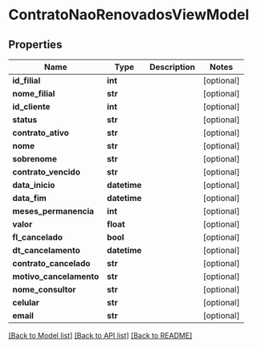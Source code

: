 # ContratoNaoRenovadosViewModel

## Properties
Name | Type | Description | Notes
------------ | ------------- | ------------- | -------------
**id_filial** | **int** |  | [optional] 
**nome_filial** | **str** |  | [optional] 
**id_cliente** | **int** |  | [optional] 
**status** | **str** |  | [optional] 
**contrato_ativo** | **str** |  | [optional] 
**nome** | **str** |  | [optional] 
**sobrenome** | **str** |  | [optional] 
**contrato_vencido** | **str** |  | [optional] 
**data_inicio** | **datetime** |  | [optional] 
**data_fim** | **datetime** |  | [optional] 
**meses_permanencia** | **int** |  | [optional] 
**valor** | **float** |  | [optional] 
**fl_cancelado** | **bool** |  | [optional] 
**dt_cancelamento** | **datetime** |  | [optional] 
**contrato_cancelado** | **str** |  | [optional] 
**motivo_cancelamento** | **str** |  | [optional] 
**nome_consultor** | **str** |  | [optional] 
**celular** | **str** |  | [optional] 
**email** | **str** |  | [optional] 

[[Back to Model list]](../README.md#documentation-for-models) [[Back to API list]](../README.md#documentation-for-api-endpoints) [[Back to README]](../README.md)

